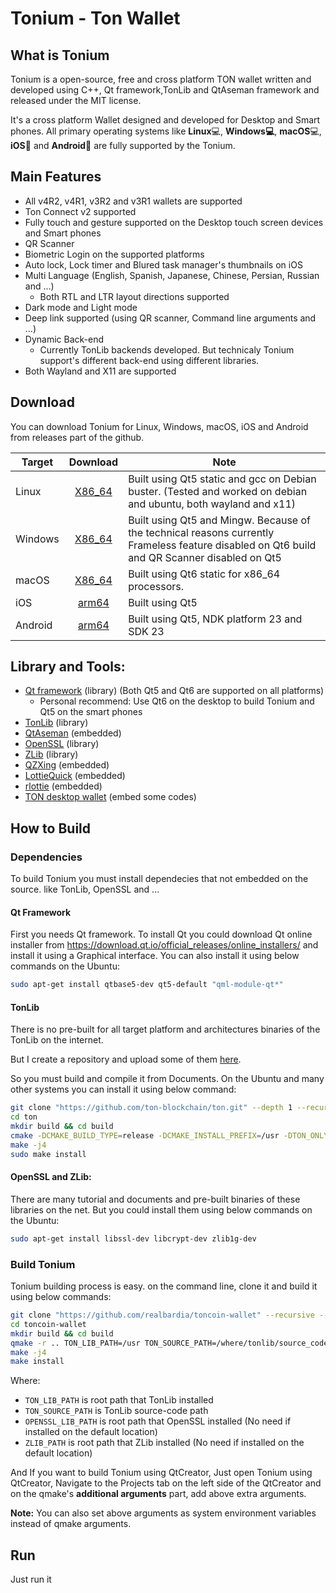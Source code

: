 # Tonium - Ton Wallet

## What is Tonium

Tonium is a open-source, free and cross platform TON wallet written and developed using C++, Qt framework,TonLib and QtAseman framework and released under the MIT license.

It's a cross platform Wallet designed and developed for Desktop and Smart phones. All primary operating systems like **Linux**💻, **Windows💻**, **macOS**💻, **iOS**📱 and **Android**📱 are fully supported by the Tonium.

## Main Features

- All v4R2, v4R1, v3R2 and v3R1 wallets are supported
- Ton Connect v2 supported
- Fully touch and gesture supported on the Desktop touch screen devices and Smart phones
- QR Scanner
- Biometric Login on the supported platforms
- Auto lock, Lock timer and Blured task manager's thumbnails on iOS
- Multi Language (English, Spanish, Japanese, Chinese, Persian, Russian and ...)
  - Both RTL and LTR layout directions supported
- Dark mode and Light mode
- Deep link supported (using QR scanner, Command line arguments and ...)
- Dynamic Back-end
  - Currently TonLib backends developed. But technicaly Tonium support's different back-end using different libraries.
- Both Wayland and X11 are supported

## Download

You can download Tonium for Linux, Windows, macOS, iOS and Android from releases part of the github.

| Target  |                           Download                           | Note                                                         |
| ------- | :----------------------------------------------------------: | ------------------------------------------------------------ |
| Linux   | [X86_64](https://github.com/realbardia/toncoin-wallet/releases/download/1.0.0/Tonium-1.0.0-x86_64-Linux.AppImage) | Built using Qt5 static and gcc on Debian buster. (Tested and worked on debian and ubuntu, both wayland and x11) |
| Windows | [X86_64](https://github.com/realbardia/toncoin-wallet/releases/download/1.0.0/Tonium-1.0.0-x86_64-Windows.zip) | Built using Qt5 and Mingw. Because of the technical reasons currently Frameless feature disabled on Qt6 build and QR Scanner disabled on Qt5 |
| macOS   | [X86_64](https://github.com/realbardia/toncoin-wallet/releases/download/1.0.0/Tonium-1.0.0-Intel_macOS.zip) | Built using Qt6 static for x86_64 processors.                |
| iOS     | [arm64](https://github.com/realbardia/toncoin-wallet/releases/download/1.0.0/Tonium-1.0.0-Intel_macOS.zip) | Built using Qt5                                              |
| Android | [arm64](https://github.com/realbardia/toncoin-wallet/releases/download/1.0.0/Tonium-1.0.0-arm64-Android.apk) | Built using Qt5, NDK platform 23 and SDK 23                  |

## Library and Tools:

- [Qt framework]() (library) (Both Qt5 and Qt6 are supported on all platforms)
  - Personal recommend: Use Qt6 on the desktop to build Tonium and Qt5 on the smart phones
- [TonLib](https://github.com/ton-blockchain/ton) (library)
- [QtAseman](https://github.com/Aseman-Land/QtAseman) (embedded)
- [OpenSSL](https://www.openssl.org/) (library)
- [ZLib](https://zlib.net/) (library)
- [QZXing](https://github.com/ftylitak/qzxing) (embedded)
- [LottieQuick](https://github.com/dseight/lottiequick/) (embedded)
- [rlottie](https://github.com/Samsung/rlottie) (embedded)
- [TON desktop wallet](https://github.com/ton-blockchain/wallet-desktop) (embed some codes)

## How to Build

### Dependencies

To build Tonium you must install dependecies that not embedded on the source. like TonLib, OpenSSL and ...

#### Qt Framework

First you needs Qt framework. To install Qt you could download Qt online installer from https://download.qt.io/official_releases/online_installers/ and install it using a Graphical interface. You can also install it using below commands on the Ubuntu:

```bash
sudo apt-get install qtbase5-dev qt5-default "qml-module-qt*"
```

#### TonLib

There is no pre-built for all target platform and architectures binaries of the TonLib on the internet. 

But I create a repository and upload some of them [here](https://github.com/realbardia/tonlib-builds/releases/tag/2023_May_22).

So you must build and compile it from Documents. On the Ubuntu and many other systems you can install it using below command:

```bash
git clone "https://github.com/ton-blockchain/ton.git" --depth 1 --recursive
cd ton
mkdir build && cd build
cmake -DCMAKE_BUILD_TYPE=release -DCMAKE_INSTALL_PREFIX=/usr -DTON_ONLY_TONLIB=1 -DBUILD_SHARED_LIBS=OFF ..
make -j4
sudo make install
```

#### OpenSSL and ZLib:

There are many tutorial and documents and pre-built binaries of these libraries on the net. But you could install them using below commands on the Ubuntu:

```bash
sudo apt-get install libssl-dev libcrypt-dev zlib1g-dev
```



### Build Tonium

Tonium building process is easy. on the command line, clone it and build it using below commands:

```bash
git clone "https://github.com/realbardia/toncoin-wallet" --recursive --depth 1
cd toncoin-wallet
mkdir build && cd build
qmake -r .. TON_LIB_PATH=/usr TON_SOURCE_PATH=/where/tonlib/source_code/cloned OPENSSL_LIB_PATH=/usr ZLIB_PATH=/usr
make -j4
make install
```

Where:

- `TON_LIB_PATH` is root path that TonLib installed
- `TON_SOURCE_PATH` is TonLib source-code path
- `OPENSSL_LIB_PATH` is root path that OpenSSL installed (No need if installed on the default location)
- `ZLIB_PATH` is root path that ZLib installed (No need if installed on the default location)



And If you want to build Tonium using QtCreator, Just open Tonium using QtCreator, Navigate to the Projects tab on the left side of the QtCreator and on the qmake's **additional arguments** part, add above extra arguments.

**Note:** You can also set above arguments as system environment variables instead of qmake arguments.

## Run

Just run it

